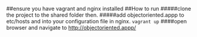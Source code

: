 ##ensure you have vagrant and nginx installed
##How to run
#####clone the project to the shared folder then.
#####add objectoriented.appp to etc/hosts and into your configuration file in nginx.
`vagrant up`
####open browser and navigate to http://objectoriented.appp/
